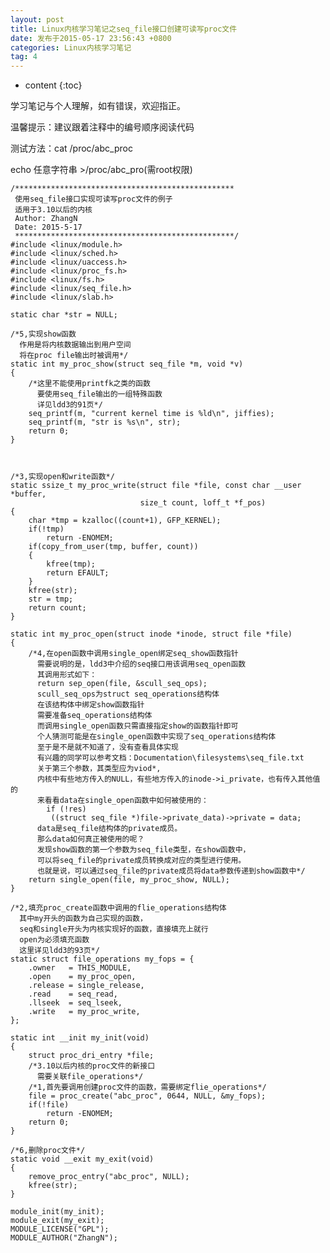 ```yaml
---
layout: post
title: Linux内核学习笔记之seq_file接口创建可读写proc文件
date: 发布于2015-05-17 23:56:43 +0800
categories: Linux内核学习笔记
tag: 4
---
```


* content
{:toc}

  
<!-- more -->

学习笔记与个人理解，如有错误，欢迎指正。

温馨提示：建议跟着注释中的编号顺序阅读代码

测试方法：cat /proc/abc_proc

echo 任意字符串 >/proc/abc_pro(需root权限)

    
    
    /*************************************************
     使用seq_file接口实现可读写proc文件的例子
     适用于3.10以后的内核
     Author: ZhangN
     Date: 2015-5-17 
     *************************************************/
    #include <linux/module.h>
    #include <linux/sched.h>
    #include <linux/uaccess.h>
    #include <linux/proc_fs.h>
    #include <linux/fs.h>
    #include <linux/seq_file.h>
    #include <linux/slab.h>
    
    static char *str = NULL;
    
    /*5,实现show函数
      作用是将内核数据输出到用户空间
      将在proc file输出时被调用*/
    static int my_proc_show(struct seq_file *m, void *v)
    {
        /*这里不能使用printfk之类的函数
          要使用seq_file输出的一组特殊函数
          详见ldd3的91页*/
        seq_printf(m, "current kernel time is %ld\n", jiffies);
        seq_printf(m, "str is %s\n", str);
        return 0;
    }
    
    
    
    /*3,实现open和write函数*/
    static ssize_t my_proc_write(struct file *file, const char __user *buffer,
                                 size_t count, loff_t *f_pos)
    {
        char *tmp = kzalloc((count+1), GFP_KERNEL);
        if(!tmp)
            return -ENOMEM;
        if(copy_from_user(tmp, buffer, count))
        {
            kfree(tmp);
            return EFAULT;
        }
        kfree(str);
        str = tmp;
        return count;
    }
    
    static int my_proc_open(struct inode *inode, struct file *file)
    {
        /*4,在open函数中调用single_open绑定seq_show函数指针
          需要说明的是，ldd3中介绍的seq接口用该调用seq_open函数
          其调用形式如下：
          return sep_open(file, &scull_seq_ops);
          scull_seq_ops为struct seq_operations结构体
          在该结构体中绑定show函数指针
          需要准备seq_operations结构体
          而调用single_open函数只需直接指定show的函数指针即可
          个人猜测可能是在single_open函数中实现了seq_operations结构体
          至于是不是就不知道了，没有查看具体实现
          有兴趣的同学可以参考文档：Documentation\filesystems\seq_file.txt
          关于第三个参数，其类型应为viod*,
          内核中有些地方传入的NULL，有些地方传入的inode->i_private，也有传入其他值的
          来看看data在single_open函数中如何被使用的：
            if (!res)
             ((struct seq_file *)file->private_data)->private = data;
          data是seq_file结构体的private成员。
          那么data如何真正被使用的呢？
          发现show函数的第一个参数为seq_file类型，在show函数中，
          可以将seq_file的private成员转换成对应的类型进行使用。
          也就是说，可以通过seq_file的private成员将data参数传递到show函数中*/
        return single_open(file, my_proc_show, NULL);
    }
    
    /*2,填充proc_create函数中调用的flie_operations结构体
      其中my开头的函数为自己实现的函数，
      seq和single开头为内核实现好的函数，直接填充上就行
      open为必须填充函数
      这里详见ldd3的93页*/
    static struct file_operations my_fops = {
        .owner   = THIS_MODULE,
        .open    = my_proc_open,
        .release = single_release,
        .read    = seq_read,
        .llseek  = seq_lseek,
        .write   = my_proc_write,
    };
    
    static int __init my_init(void)
    {
        struct proc_dri_entry *file;
        /*3.10以后内核的proc文件的新接口
          需要关联file_operations*/
        /*1,首先要调用创建proc文件的函数，需要绑定flie_operations*/
        file = proc_create("abc_proc", 0644, NULL, &my_fops);
        if(!file)
            return -ENOMEM;
        return 0;
    }
    
    /*6,删除proc文件*/
    static void __exit my_exit(void)
    {
        remove_proc_entry("abc_proc", NULL);
        kfree(str);
    }
    
    module_init(my_init);
    module_exit(my_exit);
    MODULE_LICENSE("GPL");
    MODULE_AUTHOR("ZhangN");

